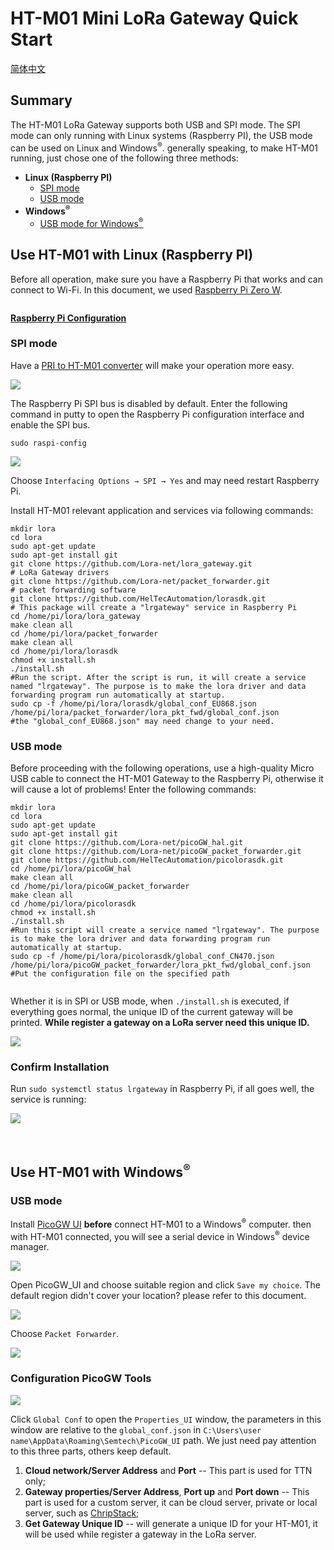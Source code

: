 # HT-M01 Mini LoRa Gateway Quick Start
[简体中文](https://heltec-automation.readthedocs.io/zh_CN/latest/gateway/ht-m01/qucik_start.html)
## Summary

The HT-M01 LoRa Gateway supports both USB and SPI mode. The SPI mode can only running with Linux systems (Raspberry PI), the USB mode can be used on Linux and Windows<sup>®</sup>. generally speaking, to make HT-M01 running, just chose one of the following three methods:

- **Linux (Raspberry PI)**
  - [SPI mode](#spi-mode)
  - [USB mode](#usb-mode)
- **Windows<sup>®</sup>**
  - [USB mode for Windows<sup>®</sup>](#use-ht-m01-with-windows-sup-sup)



## Use HT-M01 with Linux (Raspberry PI)

Before all operation, make sure you have a Raspberry Pi that works and can connect to Wi-Fi. In this document, we used [Raspberry Pi Zero W](https://www.raspberrypi.org/products/raspberry-pi-zero-w/).

```Tip:: As we tested, Raspberry Pi 2, 3, 3B are also worked.

```

**[Raspberry Pi Configuration]()**

### SPI mode

Have a [PRI to HT-M01 converter](https://heltec.org/product/m01-converter/) will make your operation more easy.

![](img/quick_start/01.png)

The Raspberry Pi SPI bus is disabled by default. Enter the following command in putty to open the Raspberry Pi configuration interface and enable the SPI bus.

`sudo raspi-config`

![](img/quick_start/02.png)

Choose `Interfacing Options → SPI → Yes` and may need restart Raspberry Pi.

Install HT-M01 relevant application and services via following commands:

```shell
mkdir lora
cd lora
sudo apt-get update
sudo apt-get install git
git clone https://github.com/Lora-net/lora_gateway.git
# LoRa Gateway drivers
git clone https://github.com/Lora-net/packet_forwarder.git
# packet forwarding software
git clone https://github.com/HelTecAutomation/lorasdk.git
# This package will create a "lrgateway" service in Raspberry Pi
cd /home/pi/lora/lora_gateway
make clean all
cd /home/pi/lora/packet_forwarder
make clean all
cd /home/pi/lora/lorasdk
chmod +x install.sh 
./install.sh
#Run the script. After the script is run, it will create a service named "lrgateway". The purpose is to make the lora driver and data forwarding program run automatically at startup.
sudo cp -f /home/pi/lora/lorasdk/global_conf_EU868.json /home/pi/lora/packet_forwarder/lora_pkt_fwd/global_conf.json
#the "global_conf_EU868.json" may need change to your need.
```

### USB mode

Before proceeding with the following operations, use a high-quality Micro USB cable to connect the HT-M01 Gateway to the Raspberry Pi, otherwise it will cause a lot of problems! Enter the following commands:

``` shell
mkdir lora
cd lora
sudo apt-get update
sudo apt-get install git
git clone https://github.com/Lora-net/picoGW_hal.git
git clone https://github.com/Lora-net/picoGW_packet_forwarder.git
git clone https://github.com/HelTecAutomation/picolorasdk.git
cd /home/pi/lora/picoGW_hal
make clean all
cd /home/pi/lora/picoGW_packet_forwarder
make clean all
cd /home/pi/lora/picolorasdk
chmod +x install.sh
./install.sh
#Run this script will create a service named "lrgateway". The purpose is to make the lora driver and data forwarding program run automatically at startup.
sudo cp -f /home/pi/lora/picolorasdk/global_conf_CN470.json /home/pi/lora/picoGW_packet_forwarder/lora_pkt_fwd/global_conf.json
#Put the configuration file on the specified path
```

```Tip:: The "global_conf.json" file determines the listening frequency of the gateway, which is the key to a node can successfully communicate with the gateway!

```

Whether it is in SPI or USB mode, when `./install.sh` is executed, if everything goes normal, the unique ID of the current gateway will be printed. **While register a gateway on a LoRa server need this unique ID.**

![](img/quick_start/08.png)

### Confirm Installation

Run `sudo systemctl status lrgateway` in Raspberry Pi, if all goes well, the service is running:

![](img/quick_start/03.png)

&nbsp;

## Use HT-M01 with Windows<sup>®</sup>

### USB mode

Install [PicoGW UI](http://resource.heltec.cn/download/HT-M01/PicoGW_UI_Release_V1.0.3.4.zip) **before** connect HT-M01 to a Windows<sup>®</sup> computer. then with HT-M01 connected, you will see a serial device in Windows<sup>®</sup> device manager.

![](img/quick_start/04.png)

Open PicoGW_UI and choose suitable region and click `Save my choice`. The default region didn't cover your location? please refer to this document.

![](img/quick_start/05.png)

Choose `Packet Forwarder`.

![](img/quick_start/06.png)

### Configuration PicoGW Tools

![](img/quick_start/07.png)

Click `Global Conf` to open the `Properties_UI` window, the parameters in this window are relative to the `global_conf.json` in `C:\Users\user name\AppData\Roaming\Semtech\PicoGW_UI` path. We just need pay attention to this three parts, others keep default.

1.  **Cloud network/Server Address** and **Port** -- This part is used for TTN only;
2. **Gateway properties/Server Address**, **Port up** and **Port down** -- This part is used for a custom server, it can be cloud server, private or local server, such as [ChripStack](https://www.chirpstack.io/);
3. **Get Gateway Unique ID** -- will generate a unique ID for your HT-M01, it will be used while register a gateway in the LoRa server.

``` Note:: the Unique ID generated by PicoGW UI and Raspberry Pi are different. Because the Unique ID from PicoGW UI is relative to HT-M01's STM32 chip. Raspberry Pi use self's ethernet Mac address.

```